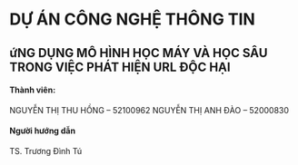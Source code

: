 # DỰ ÁN CÔNG NGHỆ THÔNG TIN
## ứNG DỤNG MÔ HÌNH HỌC MÁY VÀ HỌC SÂU TRONG VIỆC PHÁT HIỆN URL ĐỘC HẠI
#### Thành viên:
NGUYỄN THỊ THU HỒNG – 52100962
NGUYỄN THỊ ANH ĐÀO – 52000830
#### Người hướng dẫn
TS. Trương Đình Tú

